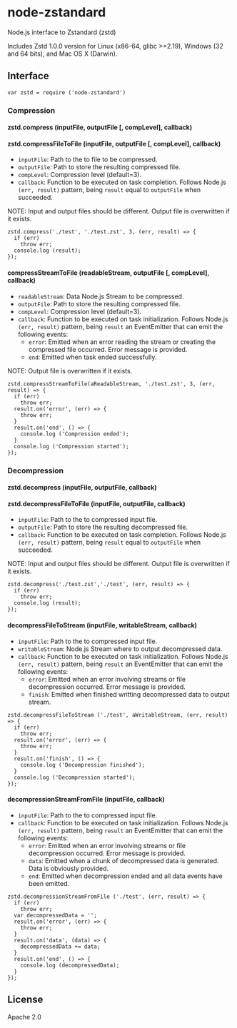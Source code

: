 # node-zstandard
Node.js interface to Zstandard (zstd)

Includes Zstd 1.0.0 version for Linux (x86-64, glibc >=2.19), Windows (32 and 64 bits), and Mac OS X (Darwin).

## Interface

`var zstd = require ('node-zstandard')`

### Compression

#### zstd.compress (inputFile, outputFile [, compLevel], callback)
#### zstd.compressFileToFile (inputFile, outputFile [, compLevel], callback)

* `inputFile`: Path to the to file to be compressed.
* `outputFile`: Path to store the resulting compressed file. 
* `compLevel`: Compression level (default=3).
* `callback`: Function to be executed on task completion. Follows Node.js `(err, result)` pattern, being `result` equal to `outputFile` when succeeded.

NOTE: Input and output files should be different. Output file is overwritten if it exists.

```
zstd.compress('./test', './test.zst', 3, (err, result) => {
  if (err)
    throw err;
  console.log (result);
});
```

#### compressStreamToFile (readableStream, outputFile [, compLevel], callback)

* `readableStream`: Data Node.js Stream to be compressed.
* `outputFile`: Path to store the resulting compressed file. 
* `compLevel`: Compression level (default=3).
* `callback`: Function to be executed on task initialization. Follows Node.js `(err, result)` pattern, being `result` an EventEmitter that can emit the following events:
  * `error`: Emitted when an error reading the stream or creating the compressed file occurred. Error message is provided.
  * `end`: Emitted when task ended successfully.

NOTE: Output file is overwritten if it exists.

```
zstd.compressStreamToFile(aReadableStream, './test.zst', 3, (err, result) => {
  if (err)
    throw err;
  result.on('error', (err) => {
    throw err;
  }
  result.on('end', () => {
    console.log ('Compression ended');
  }
  console.log ('Compression started');
});
```

### Decompression

#### zstd.decompress (inputFile, outputFile, callback)
#### zstd.decompressFileToFile (inputFile, outputFile, callback)

* `inputFile`: Path to the to compressed input file.
* `outputFile`: Path to store the resulting decompressed file. 
* `callback`: Function to be executed on task completion. Follows Node.js `(err, result)` pattern, being `result` equal to `outputFile` when succeeded.

NOTE: Input and output files should be different. Output file is overwritten if it exists.

```
zstd.decompress('./test.zst','./test', (err, result) => {
  if (err)
    throw err;
  console.log (result);
});
```

#### decompressFileToStream (inputFile, writableStream, callback)

* `inputFile`: Path to the to compressed input file.
* `writableStream`: Node.js Stream where to output decompressed data.
* `callback`: Function to be executed on task initialization. Follows Node.js `(err, result)` pattern, being `result` an EventEmitter that can emit the following events:
  * `error`: Emitted when an error involving streams or file decompression occurred. Error message is provided.
  * `finish`: Emitted when finished writting decompressed data to output stream.

```
zstd.decompressFileToStream ('./test', aWritableStream, (err, result) => {
  if (err)
    throw err;
  result.on('error', (err) => {
    throw err;
  }
  result.on('finish', () => {
    console.log ('Decompression finished');
  }
  console.log ('Decompression started');
});
```

#### decompressionStreamFromFile (inputFile, callback)

* `inputFile`: Path to the to compressed input file.
* `callback`: Function to be executed on task initialization. Follows Node.js `(err, result)` pattern, being `result` an EventEmitter that can emit the following events:
  * `error`: Emitted when an error involving streams or file decompression occurred. Error message is provided.
  * `data`: Emitted when a chunk of decompressed data is generated. Data is obviously provided.
  * `end`: Emitted when decompression ended and all data events have been emitted.

```
zstd.decompressionStreamFromFile ('./test', (err, result) => {
  if (err)
    throw err;
  var decompressedData = '';
  result.on('error', (err) => {
    throw err;
  }
  result.on('data', (data) => {
    decompressedData += data;
  }
  result.on('end', () => {
    console.log (decompressedData);
  }
});
```

## License
Apache 2.0
